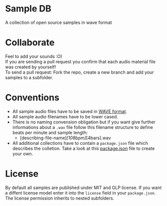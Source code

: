 # Sample DB
A collection of open source samples in wave format


# Collaborate
Feel to add your sounds :O)  
If you are sending a pull request you confirm that each audio material file was created by yourself!  
To send a pull request: Fork the repo, create a new branch and add your samples to a subfolder.  

# Conventions
 - All sample audio files have to be saved in [WAVE format](http://en.wikipedia.org/wiki/WAV). 
 - All sample audio filenames have to be lower cased.
 - There is no naming convension obligation but if you want give further informations about a ```.wav``` file follow this filename structure to define beats per minute and sample length:
   - [describing-file-name]_[108bpm]_[4bars].wav
 - All additional collections have to contain a ```package.json``` file which describes the colletion.  Take a look at this [package.json](beatproducer-pack-1/package.json) file to create your own.  

# License
By default all samples are published under MIT and GLP license. If you want a diffent license model enter it into the ```license``` field in your ```package.json```. The license permission inherits to nested subfolders.  